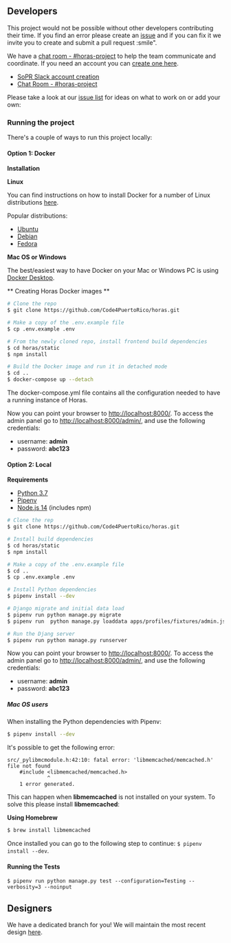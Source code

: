 ## Developers

This project would not be possible without other developers contributing their time. If you find an error please create an [issue](https://github.com/Code4PuertoRico/horas/issues) and if you can fix it we invite you to create and submit a pull request :smile".

We have a [chat room - #horas-project](https://startupsofpr.slack.com/messages/C4HAXGZL5) to help the team communicate and coordinate. If you need an account you can [create one here](https://bit.ly/sopr-slack).

* [SoPR Slack account creation](https://bit.ly/sopr-slack)
* [Chat Room - #horas-project](https://startupsofpr.slack.com/messages/C4HAXGZL5)

Please take a look at our [issue list](https://github.com/Code4PuertoRico/horas/issues) for ideas on what to work on or add your own:

### Running the project

There's a couple of ways to run this project locally:

#### Option 1: Docker

**Installation**

**Linux**

You can find instructions on how to install Docker for a number of Linux distributions [here](https://docs.docker.com/engine/installation/#docker-editions).

Popular distributions:

- [Ubuntu](https://docs.docker.com/engine/installation/linux/ubuntu/)
- [Debian](https://docs.docker.com/engine/installation/linux/debian/)
- [Fedora](https://docs.docker.com/engine/installation/linux/fedora/)

**Mac OS or Windows**

The best/easiest way to have Docker on your Mac or Windows PC is using [Docker Desktop](https://www.docker.com/products/docker-desktop).


** Creating Horas Docker images **

```bash
# Clone the repo
$ git clone https://github.com/Code4PuertoRico/horas.git

# Make a copy of the .env.example file
$ cp .env.example .env

# From the newly cloned repo, install frontend build dependencies
$ cd horas/static
$ npm install

# Build the Docker image and run it in detached mode
$ cd ..
$ docker-compose up --detach
```

The docker-compose.yml file contains all the configuration needed to have a running instance of Horas.

Now you can point your browser to [http://localhost:8000/](http://localhost:8000/). To access the admin panel go to [http://localhost:8000/admin/](http://localhost:8000/admin/), and use the following credentials:

* username: **admin**
* password: **abc123**

#### Option 2: Local

**Requirements**

- [Python 3.7](https://www.python.org/)
- [Pipenv](https://docs.pipenv.org/en/latest/)
- [Node.js 14](https://nodejs.org) (includes npm)

```bash
# Clone the rep
$ git clone https://github.com/Code4PuertoRico/horas.git

# Install build dependencies
$ cd horas/static
$ npm install

# Make a copy of the .env.example file
$ cd ..
$ cp .env.example .env

# Install Python dependencies
$ pipenv install --dev

# Django migrate and initial data load
$ pipenv run python manage.py migrate
$ pipenv run  python manage.py loaddata apps/profiles/fixtures/admin.json

# Run the Djang server
$ pipenv run python manage.py runserver
```

Now you can point your browser to [http://localhost:8000/](http://localhost:8000/). To access the admin panel go to [http://localhost:8000/admin/](http://localhost:8000/admin/), and use the following credentials:

* username: **admin**
* password: **abc123**

##### Mac OS users
When installing the Python dependencies with Pipenv:

```bash
$ pipenv install --dev
```

It's possible to get the following error:

```
src/_pylibmcmodule.h:42:10: fatal error: 'libmemcached/memcached.h' file not found
    #include <libmemcached/memcached.h>
             ^
    1 error generated.
```

This can happen when __libmemcached__ is not installed on your system. To solve this please install __libmemcached__:

__Using Homebrew__

```bash
$ brew install libmemcached
```

Once installed you can go to the following step to continue: `$ pipenv install --dev`.

#### Running the Tests
```
$ pipenv run python manage.py test --configuration=Testing --verbosity=3 --noinput
```

## Designers

We have a dedicated branch for you! We will maintain the most recent design [here](https://github.com/Code4PuertoRico/horas/tree/design).
